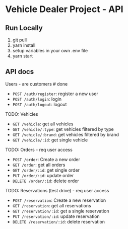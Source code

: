 # Vehicle Dealer Project - API

## Run Locally

1. git pull
2. yarn install
3. setup variables in your own .env file
4. yarn start

## API docs

Users - are customers # done

- `POST /auth/register`: register a new user
- `POST /auth/login`: login
- `POST /auth/logout`: logout

TODO: Vehicles

- `GET /vehicle`: get all vehicles
- `GET /vehicle/:type`: get vehicles filtered by type
- `GET /vehicle/:brand`: get vehicles filtered by brand
- `GET /vehicle/:id`: get single vehicle

TODO: Orders - req user access

- `POST /order`: Create a new order
- `GET /order`: get all orders
- `GET /order/:id`: get single order
- `PUT /order/:id`: update order
- `DELETE /order/:id`: delete order

TODO: Reservations (test drive) - req user access

- `POST /reservation`: Create a new reservation
- `GET /reservation`: get all reservations
- `GET /reservation/:id`: get a single reservation
- `PUT /reservation/:id`: update reservation
- `DELETE /reservation/:id`: delete reservation
